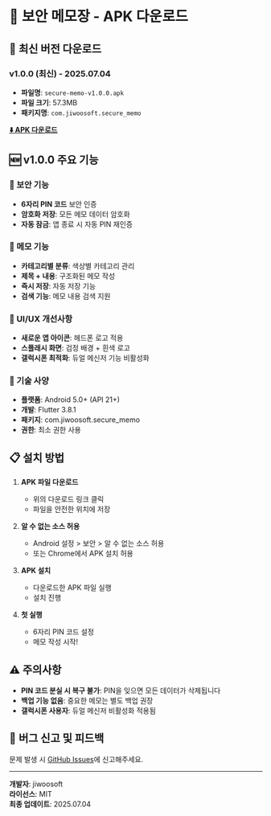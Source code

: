 # 📱 보안 메모장 - APK 다운로드

## 🔽 최신 버전 다운로드

### v1.0.0 (최신) - 2025.07.04
- **파일명**: `secure-memo-v1.0.0.apk`
- **파일 크기**: 57.3MB
- **패키지명**: `com.jiwoosoft.secure_memo`

**[⬇️ APK 다운로드](./secure-memo-v1.0.0.apk)**

## 🆕 v1.0.0 주요 기능

### 🔐 보안 기능
- **6자리 PIN 코드** 보안 인증
- **암호화 저장**: 모든 메모 데이터 암호화
- **자동 잠금**: 앱 종료 시 자동 PIN 재인증

### 📝 메모 기능
- **카테고리별 분류**: 색상별 카테고리 관리
- **제목 + 내용**: 구조화된 메모 작성
- **즉시 저장**: 자동 저장 기능
- **검색 기능**: 메모 내용 검색 지원

### 🎨 UI/UX 개선사항
- **새로운 앱 아이콘**: 헤드폰 로고 적용
- **스플래시 화면**: 검정 배경 + 흰색 로고
- **갤럭시폰 최적화**: 듀얼 메신저 기능 비활성화

### 🔧 기술 사양
- **플랫폼**: Android 5.0+ (API 21+)
- **개발**: Flutter 3.8.1
- **패키지**: com.jiwoosoft.secure_memo
- **권한**: 최소 권한 사용

## 📋 설치 방법

1. **APK 파일 다운로드**
   - 위의 다운로드 링크 클릭
   - 파일을 안전한 위치에 저장

2. **알 수 없는 소스 허용**
   - Android 설정 > 보안 > 알 수 없는 소스 허용
   - 또는 Chrome에서 APK 설치 허용

3. **APK 설치**
   - 다운로드한 APK 파일 실행
   - 설치 진행

4. **첫 실행**
   - 6자리 PIN 코드 설정
   - 메모 작성 시작!

## ⚠️ 주의사항

- **PIN 코드 분실 시 복구 불가**: PIN을 잊으면 모든 데이터가 삭제됩니다
- **백업 기능 없음**: 중요한 메모는 별도 백업 권장
- **갤럭시폰 사용자**: 듀얼 메신저 비활성화 적용됨

## 🐛 버그 신고 및 피드백

문제 발생 시 [GitHub Issues](https://github.com/jiwoosoft/android-memo/issues)에 신고해주세요.

---

**개발자**: jiwoosoft  
**라이선스**: MIT  
**최종 업데이트**: 2025.07.04 